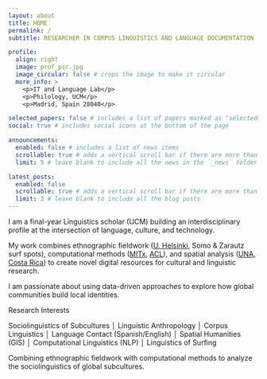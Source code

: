 ```yaml
---
layout: about
title: HOME
permalink: /
subtitle: RESEARCHER IN CORPUS LINGUISTICS AND LANGUAGE DOCUMENTATION

profile:
  align: right
  image: prof_pic.jpg
  image_circular: false # crops the image to make it circular
  more_info: >
    <p>IT and Language Lab</p>
    <p>Philology, UCM</p>
    <p>Madrid, Spain 28040</p>

selected_papers: false # includes a list of papers marked as "selected={true}"
social: true # includes social icons at the bottom of the page

announcements:
  enabled: false # includes a list of news items
  scrollable: true # adds a vertical scroll bar if there are more than 3 news items
  limit: 5 # leave blank to include all the news in the `_news` folder

latest_posts:
  enabled: false
  scrollable: true # adds a vertical scroll bar if there are more than 3 new posts items
  limit: 3 # leave blank to include all the blog posts
---
```


I am a final-year Linguistics scholar (UCM) building an interdisciplinary profile at the intersection of language, culture, and technology.

My work combines ethnographic fieldwork ([U. Helsinki](https://blogs.helsinki.fi/saals62024/), Somo & Zarautz surf spots), computational methods ([MITx](https://www.edx.org/learn/probability/massachusetts-institute-of-technology-probability-the-science-of-uncertainty-and-data), [ACL](https://aclanthology.org/volumes/2024.iwclul-1/)), and spatial analysis ([UNA, Costa Rica](https://www.geo.una.ac.cr/index.php/diplomado)) to create novel digital resources for cultural and linguistic research.

I am passionate about using data-driven approaches to explore how global communities build local identities.

Research Interests

Sociolinguistics of Subcultures │ Linguistic Anthropology │ Corpus Linguistics │ Language Contact (Spanish/English) │ Spatial Humanities (GIS) │ Computational Linguistics (NLP) │ Linguistics of Surfing

Combining ethnographic fieldwork with computational methods to analyze the sociolinguistics of global subcultures.
